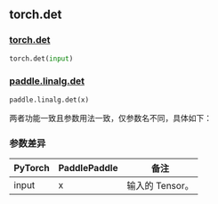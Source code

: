 ## torch.det
### [torch.det](https://pytorch.org/docs/stable/generated/torch.det.html?highlight=det#torch.det)

```python
torch.det(input)
```

### [paddle.linalg.det](https://www.paddlepaddle.org.cn/documentation/docs/zh/api/paddle/linalg/det_cn.html#det)

```python
paddle.linalg.det(x)
```

两者功能一致且参数用法一致，仅参数名不同，具体如下：
### 参数差异
| PyTorch       | PaddlePaddle | 备注                                                   |
| ------------- | ------------ | ------------------------------------------------------ |
| input         | x            | 输入的 Tensor。                   |
